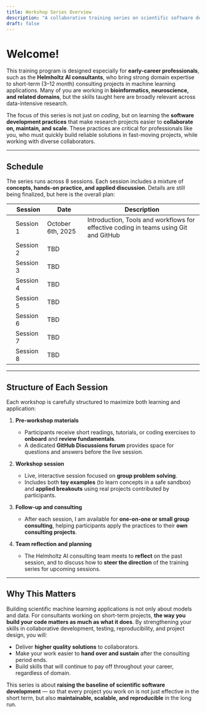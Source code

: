 ```yaml
---
title: Workshop Series Overview
description: "A collaborative training series on scientific software development practices."
draft: false
---
```


# Welcome!

This training program is designed especially for **early-career professionals**, such as the **Helmholtz AI consultants**, who bring strong domain expertise to short-term (3–12 month) consulting projects in machine learning applications. Many of you are working in **bioinformatics, neuroscience, and related domains**, but the skills taught here are broadly relevant across data-intensive research.

The focus of this series is not just on *coding*, but on learning the **software development practices** that make research projects easier to **collaborate on, maintain, and scale**. These practices are critical for professionals like you, who must quickly build reliable solutions in fast-moving projects, while working with diverse collaborators.

---

## Schedule

The series runs across 8 sessions. Each session includes a mixture of **concepts, hands-on practice, and applied discussion**. Details are still being finalized, but here is the overall plan:

|  | Session | Date | Description |
|------|---------|------|-------------|
|  | Session 1 | October 6th, 2025 | Introduction, Tools and workflows for effective coding in teams using Git and GitHub |
|  | Session 2 | TBD |  |
|  | Session 3 | TBD |  |
|  | Session 4 | TBD |  |
|  | Session 5 | TBD |  |
|  | Session 6 | TBD |  |
|  | Session 7 | TBD |  |
|  | Session 8 | TBD |  |

---

## Structure of Each Session

Each workshop is carefully structured to maximize both learning and application:

1. **Pre-workshop materials**  
   - Participants receive short readings, tutorials, or coding exercises to **onboard** and **review fundamentals**.  
   - A dedicated **GitHub Discussions forum** provides space for questions and answers before the live session.  

2. **Workshop session**  
   - Live, interactive session focused on **group problem solving**.  
   - Includes both **toy examples** (to learn concepts in a safe sandbox) and **applied breakouts** using real projects contributed by participants.  

3. **Follow-up and consulting**  
   - After each session, I am available for **one-on-one or small group consulting**, helping participants apply the practices to their **own consulting projects**.  

4. **Team reflection and planning**  
   - The Helmholtz AI consulting team meets to **reflect** on the past session, and to discuss how to **steer the direction** of the training series for upcoming sessions.  

---

## Why This Matters

Building scientific machine learning applications is not only about models and data. For consultants working on short-term projects, **the way you build your code matters as much as what it does**. By strengthening your skills in collaborative development, testing, reproducibility, and project design, you will:

- Deliver **higher quality solutions** to collaborators.  
- Make your work easier to **hand over and sustain** after the consulting period ends.  
- Build skills that will continue to pay off throughout your career, regardless of domain.  

This series is about **raising the baseline of scientific software development** — so that every project you work on is not just effective in the short term, but also **maintainable, scalable, and reproducible** in the long run.  
